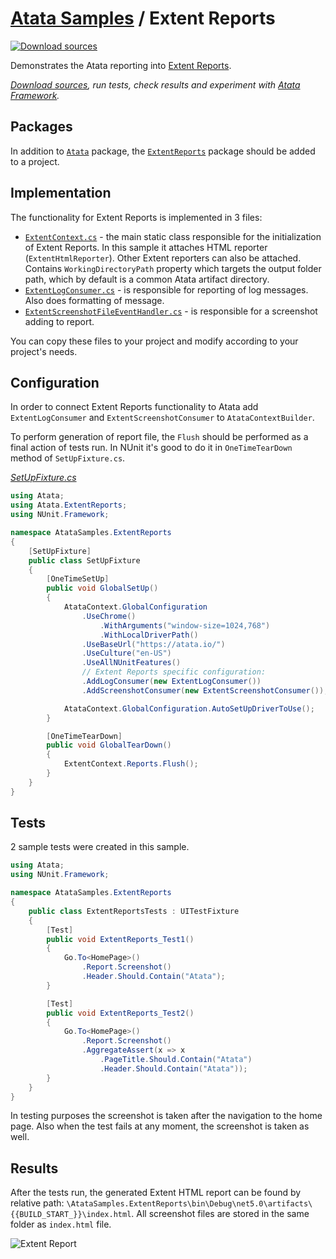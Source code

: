 # [Atata Samples](https://github.com/atata-framework/atata-samples) / Extent Reports

[![Download sources](https://img.shields.io/badge/Download-sources-brightgreen.svg)](https://github.com/atata-framework/atata-samples/raw/master/_archives/ExtentReports.zip)

Demonstrates the Atata reporting into [Extent Reports](https://extentreports.com/).

*[Download sources](https://github.com/atata-framework/atata-samples/raw/master/_archives/ExtentReports.zip), run tests, check results and experiment with [Atata Framework](https://atata.io).*

## Packages

In addition to [`Atata`](https://www.nuget.org/packages/Atata/) package,
the [`ExtentReports`](https://www.nuget.org/packages/ExtentReports/) package should be added to a project.

## Implementation

The functionality for Extent Reports is implemented in 3 files:

- [`ExtentContext.cs`](AtataSamples.ExtentReports/Infrastructure/ExtentContext.cs) -
  the main static class responsible for the initialization of Extent Reports.
  In this sample it attaches HTML reporter (`ExtentHtmlReporter`).
  Other Extent reporters can also be attached.
  Contains `WorkingDirectoryPath` property which targets the output folder path,
  which by default is a common Atata artifact directory.
- [`ExtentLogConsumer.cs`](AtataSamples.ExtentReports/Infrastructure/ExtentLogConsumer.cs) -
  is responsible for reporting of log messages.
  Also does formatting of message.
- [`ExtentScreenshotFileEventHandler.cs`](AtataSamples.ExtentReports/Infrastructure/ExtentScreenshotFileEventHandler.cs) -
  is responsible for a screenshot adding to report.

You can copy these files to your project and modify according to your project's needs.

## Configuration

In order to connect Extent Reports functionality to Atata add `ExtentLogConsumer` and `ExtentScreenshotConsumer` to `AtataContextBuilder`.

To perform generation of report file, the `Flush` should be performed as a final action of tests run.
In NUnit it's good to do it in `OneTimeTearDown` method of `SetUpFixture.cs`.

*[SetUpFixture.cs](AtataSamples.ExtentReports/SetUpFixture.cs)*

```cs
using Atata;
using Atata.ExtentReports;
using NUnit.Framework;

namespace AtataSamples.ExtentReports
{
    [SetUpFixture]
    public class SetUpFixture
    {
        [OneTimeSetUp]
        public void GlobalSetUp()
        {
            AtataContext.GlobalConfiguration
                .UseChrome()
                    .WithArguments("window-size=1024,768")
                    .WithLocalDriverPath()
                .UseBaseUrl("https://atata.io/")
                .UseCulture("en-US")
                .UseAllNUnitFeatures()
                // Extent Reports specific configuration:
                .AddLogConsumer(new ExtentLogConsumer())
                .AddScreenshotConsumer(new ExtentScreenshotConsumer());

            AtataContext.GlobalConfiguration.AutoSetUpDriverToUse();
        }

        [OneTimeTearDown]
        public void GlobalTearDown()
        {
            ExtentContext.Reports.Flush();
        }
    }
}
```

## Tests

2 sample tests were created in this sample.

```cs
using Atata;
using NUnit.Framework;

namespace AtataSamples.ExtentReports
{
    public class ExtentReportsTests : UITestFixture
    {
        [Test]
        public void ExtentReports_Test1()
        {
            Go.To<HomePage>()
                .Report.Screenshot()
                .Header.Should.Contain("Atata");
        }

        [Test]
        public void ExtentReports_Test2()
        {
            Go.To<HomePage>()
                .Report.Screenshot()
                .AggregateAssert(x => x
                    .PageTitle.Should.Contain("Atata")
                    .Header.Should.Contain("Atata"));
        }
    }
}
```

In testing purposes the screenshot is taken after the navigation to the home page.
Also when the test fails at any moment, the screenshot is taken as well.

## Results

After the tests run, the generated Extent HTML report can be found by relative path:
`\AtataSamples.ExtentReports\bin\Debug\net5.0\artifacts\{{BUILD_START_}}\index.html`.
All screenshot files are stored in the same folder as `index.html` file.

![Extent Report](images/report.png)